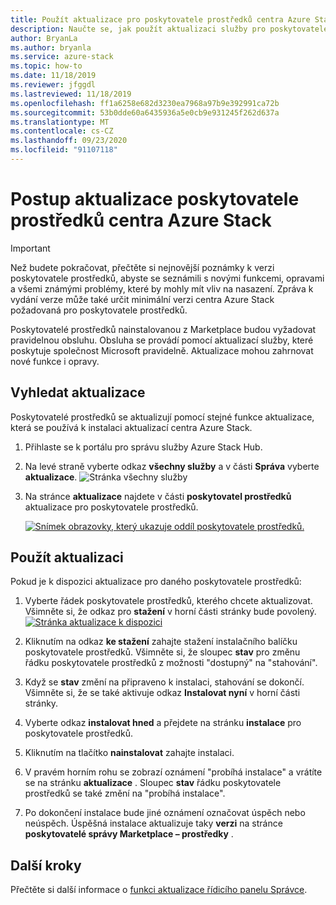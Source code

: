 ```yaml
---
title: Použít aktualizace pro poskytovatele prostředků centra Azure Stack
description: Naučte se, jak použít aktualizaci služby pro poskytovatele prostředků v centru Azure Stack.
author: BryanLa
ms.author: bryanla
ms.service: azure-stack
ms.topic: how-to
ms.date: 11/18/2019
ms.reviewer: jfggdl
ms.lastreviewed: 11/18/2019
ms.openlocfilehash: ff1a6258e682d3230ea7968a97b9e392991ca72b
ms.sourcegitcommit: 53b0dde60a6435936a5e0cb9e931245f262d637a
ms.translationtype: MT
ms.contentlocale: cs-CZ
ms.lasthandoff: 09/23/2020
ms.locfileid: "91107118"
---
```

# <a name="how-to-update-an-azure-stack-hub-resource-provider"></a>Postup aktualizace poskytovatele prostředků centra Azure Stack

> [!IMPORTANT]
> Než budete pokračovat, přečtěte si nejnovější poznámky k verzi poskytovatele prostředků, abyste se seznámili s novými funkcemi, opravami a všemi známými problémy, které by mohly mít vliv na nasazení. Zpráva k vydání verze může také určit minimální verzi centra Azure Stack požadovaná pro poskytovatele prostředků.

Poskytovatelé prostředků nainstalovanou z Marketplace budou vyžadovat pravidelnou obsluhu. Obsluha se provádí pomocí aktualizací služby, které poskytuje společnost Microsoft pravidelně. Aktualizace mohou zahrnovat nové funkce i opravy.  

## <a name="check-for-updates"></a>Vyhledat aktualizace

Poskytovatelé prostředků se aktualizují pomocí stejné funkce aktualizace, která se používá k instalaci aktualizací centra Azure Stack.

1. Přihlaste se k portálu pro správu služby Azure Stack Hub.
2. Na levé straně vyberte odkaz **všechny služby** a v části **Správa** vyberte **aktualizace**.
   ![Stránka všechny služby](media/resource-provider-apply-updates/1-all-services.png)

3. Na stránce **aktualizace** najdete v části **poskytovatel prostředků** aktualizace pro poskytovatele prostředků.

   [![Snímek obrazovky, který ukazuje oddíl poskytovatele prostředků.](media/resource-provider-apply-updates/3-update-available.png)](media/resource-provider-apply-updates/3-update-available.png#lightbox)

## <a name="apply-an-update"></a>Použít aktualizaci

Pokud je k dispozici aktualizace pro daného poskytovatele prostředků:

1. Vyberte řádek poskytovatele prostředků, kterého chcete aktualizovat. Všimněte si, že odkaz pro **stažení** v horní části stránky bude povolený.
   [![Stránka aktualizace k dispozici](media/resource-provider-apply-updates/4-download.png)](media/resource-provider-apply-updates/3-update-available.png#lightbox)

2. Kliknutím na odkaz **ke stažení** zahajte stažení instalačního balíčku poskytovatele prostředků. Všimněte si, že sloupec **stav** pro změnu řádku poskytovatele prostředků z možnosti "dostupný" na "stahování".
3. Když se **stav** změní na připraveno k instalaci, stahování se dokončí. Všimněte si, že se také aktivuje odkaz **Instalovat nyní** v horní části stránky.
4. Vyberte odkaz **instalovat hned** a přejdete na stránku **instalace** pro poskytovatele prostředků. 
5. Kliknutím na tlačítko **nainstalovat** zahajte instalaci.
6. V pravém horním rohu se zobrazí oznámení "probíhá instalace" a vrátíte se na stránku **aktualizace** . Sloupec **stav** řádku poskytovatele prostředků se také změní na "probíhá instalace".
7. Po dokončení instalace bude jiné oznámení označovat úspěch nebo neúspěch. Úspěšná instalace aktualizuje taky **verzi** na stránce **poskytovatelé správy Marketplace – prostředky** .

## <a name="next-steps"></a>Další kroky

Přečtěte si další informace o [funkci aktualizace řídicího panelu Správce](azure-stack-apply-updates.md).
